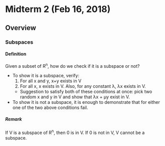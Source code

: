 # Midterm 2 (Feb 16, 2018)
## Overview
### Subspaces
#### Definition
Given a subset of R<sup>n</sup>, how do we check if it is a subspace or not?
* To show it is a subspace, verify:
  1. For all x and y, x+y exists in V
  2. For all x, x exists in V. Also, for any constant λ, λx exists in V.
  * Suggestion to satisfy both of these conditions at once: pick two random x and y in V and show that λx + μy exist in V.
* To show it is not a subspace, it is enough to demonstrate that for either one of the two above conditions fail.
##### Remark
If V is a subspace of R<sup>n</sup>, then 0 is in V. If 0 is not in V, V cannot be a subspace.
